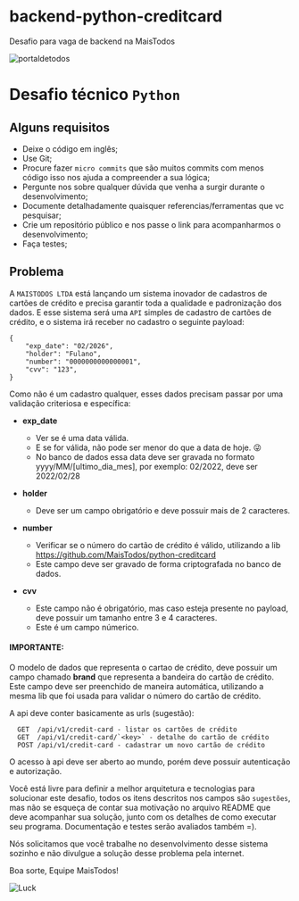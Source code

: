 # backend-python-creditcard
Desafio para vaga de backend na MaisTodos

![portaldetodos](https://avatars0.githubusercontent.com/u/56608703?s=400&u=ae31a7a07d28895589b42ed0fcfc102c3d5bccff&v=4)

Desafio técnico `Python`
========================

Alguns requisitos
-----------------
  - Deixe o código em inglês;
  - Use Git;
  - Procure fazer `micro commits` que são muitos commits com menos código isso nos ajuda a compreender a sua lógica;
  - Pergunte nos sobre qualquer dúvida que venha a surgir durante o desenvolvimento;
  - Documente detalhadamente quaisquer referencias/ferramentas que vc pesquisar;
  - Crie um repositório público e nos passe o link para acompanharmos o desenvolvimento;
  - Faça testes;

Problema
--------

A `MAISTODOS LTDA` está lançando um sistema inovador de cadastros de cartões de crédito e precisa garantir toda a qualidade e padronização dos dados.
E esse sistema será uma `API` simples de cadastro de cartões de crédito, e o sistema irá receber no cadastro o seguinte payload:
```shell
{
    "exp_date": "02/2026",
    "holder": "Fulano",
    "number": "0000000000000001",
    "cvv": "123",
}
```

Como não é um cadastro qualquer, esses dados precisam passar por uma validação criteriosa e específica:

- **exp_date**
  - Ver se é uma data válida.
  - E se for válida, não pode ser menor do que a data de hoje. 😜
  - No banco de dados essa data deve ser gravada no formato yyyy/MM/[ultimo_dia_mes], por exemplo: 02/2022, deve ser 2022/02/28

- **holder**
  - Deve ser um campo obrigatório e deve possuir mais de 2 caracteres.

- **number**
  - Verificar se o número do cartão de crédito é válido, utilizando a lib https://github.com/MaisTodos/python-creditcard
  - Este campo deve ser gravado de forma criptografada no banco de dados.

- **cvv**
  - Este campo não é obrigatório, mas caso esteja presente no payload, deve possuir um tamanho entre 3 e 4 caracteres.
  - Este é um campo númerico.
  
#### IMPORTANTE: 
O modelo de dados que representa o cartao de crédito, deve possuir um campo chamado **brand** que representa a bandeira do cartão de crédito. Este campo deve ser preenchido de maneira automática, utilizando a mesma lib que foi usada para validar o número do cartão de crédito.

A api deve conter basicamente as urls (sugestão):
```shell
  GET  /api/v1/credit-card - listar os cartões de crédito
  GET  /api/v1/credit-card/`<key>` - detalhe do cartão de crédito
  POST /api/v1/credit-card - cadastrar um novo cartão de crédito
```

O acesso à api deve ser aberto ao mundo, porém deve possuir autenticação e autorização.

Você está livre para definir a melhor arquitetura e tecnologias para solucionar este desafio, todos os itens descritos nos campos são `sugestões`, mas não se esqueça de contar sua motivação no arquivo README que deve acompanhar sua solução, junto com os detalhes de como executar seu programa. Documentação e testes serão avaliados também =).

Nós solicitamos que você trabalhe no desenvolvimento desse sistema sozinho e não divulgue a solução desse problema pela internet.

Boa sorte,
Equipe MaisTodos!

![Luck](https://media.giphy.com/media/l49JHz7kJvl6MCj3G/giphy.gif)

